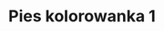 ---
title: Pies kolorowanka 1
description: Kolorowanka Pies - wariant 1
canonical: /zwierzeta/pies
variant_of: pies
tags:
- zwierzeta
- pies
---